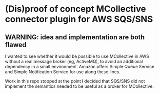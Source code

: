 (Dis)proof of concept MCollective connector plugin for AWS SQS/SNS
============================

## WARNING: idea and implementation are both flawed ##

I wanted to see whether it would be possible to use MCollective in AWS
without a real message broker (eg, ActiveMQ), to avoid an additional
dependency in a small environment.  Amazon offers Simple Queue Service
and Simple Notification Service for use along these lines.

Work in this repo stopped at the point I decided that SQS/SNS did
not implement the semantics needed to be useful as a broker for
MCollective.
